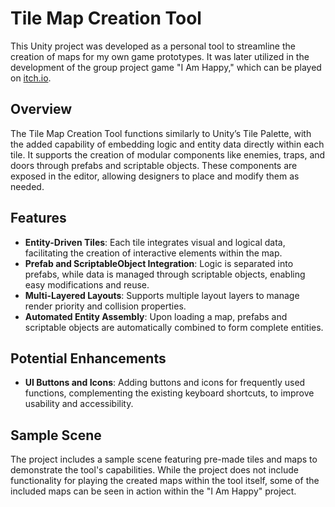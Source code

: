 # Tile Map Creation Tool

This Unity project was developed as a personal tool to streamline the creation of maps for my own game prototypes. It was later utilized in the development of the group project game "I Am Happy," which can be played on [itch.io](https://salomes-crescent.itch.io/i-am-happy).

## Overview

The Tile Map Creation Tool functions similarly to Unity’s Tile Palette, with the added capability of embedding logic and entity data directly within each tile. It supports the creation of modular components like enemies, traps, and doors through prefabs and scriptable objects. These components are exposed in the editor, allowing designers to place and modify them as needed.

## Features

- **Entity-Driven Tiles**: Each tile integrates visual and logical data, facilitating the creation of interactive elements within the map.
- **Prefab and ScriptableObject Integration**: Logic is separated into prefabs, while data is managed through scriptable objects, enabling easy modifications and reuse.
- **Multi-Layered Layouts**: Supports multiple layout layers to manage render priority and collision properties.
- **Automated Entity Assembly**: Upon loading a map, prefabs and scriptable objects are automatically combined to form complete entities.

## Potential Enhancements

- **UI Buttons and Icons**: Adding buttons and icons for frequently used functions, complementing the existing keyboard shortcuts, to improve usability and accessibility.

## Sample Scene

The project includes a sample scene featuring pre-made tiles and maps to demonstrate the tool's capabilities. While the project does not include functionality for playing the created maps within the tool itself, some of the included maps can be seen in action within the "I Am Happy" project.